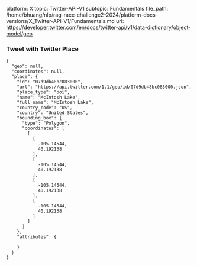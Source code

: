 platform: X
topic: Twitter-API-V1
subtopic: Fundamentals
file_path: /home/bhuang/nlp/rag-race-challenge2-2024/platform-docs-versions/X_Twitter-API-V1/Fundamentals.md
url: https://developer.twitter.com/en/docs/twitter-api/v1/data-dictionary/object-model/geo

### Tweet with Twitter Place

    {
      "geo": null,
      "coordinates": null,
      "place": {
        "id": "07d9db48bc083000",
        "url": "https://api.twitter.com/1.1/geo/id/07d9db48bc083000.json",
        "place_type": "poi",
        "name": "McIntosh Lake",
        "full_name": "McIntosh Lake",
        "country_code": "US",
        "country": "United States",
        "bounding_box": {
          "type": "Polygon",
          "coordinates": [
            [
              [
                -105.14544,
                40.192138
              ],
              [
                -105.14544,
                40.192138
              ],
              [
                -105.14544,
                40.192138
              ],
              [
                -105.14544,
                40.192138
              ]
            ]
          ]
        },
        "attributes": {
          
        }
      }
    }